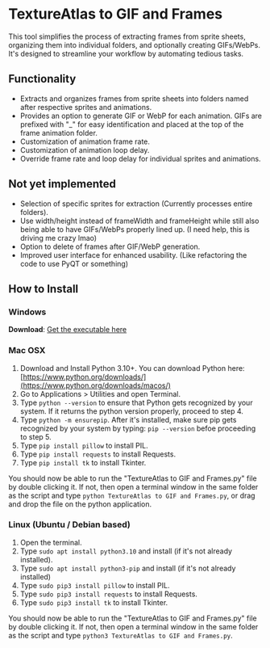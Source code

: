# TextureAtlas to GIF and Frames

This tool simplifies the process of extracting frames from sprite sheets, organizing them into individual folders, and optionally creating GIFs/WebPs. It's designed to streamline your workflow by automating tedious tasks.

## Functionality
* Extracts and organizes frames from sprite sheets into folders named after respective sprites and animations.
* Provides an option to generate GIF or WebP for each animation. GIFs are prefixed with "_" for easy identification and placed at the top of the frame animation folder.
* Customization of animation frame rate.
* Customization of animation loop delay.
* Override frame rate and loop delay for individual sprites and animations.

## Not yet implemented
* Selection of specific sprites for extraction (Currently processes entire folders).
* Use width/height instead of frameWidth and frameHeight while still also being able to have GIFs/WebPs properly lined up. (I need help, this is driving me crazy lmao)
* Option to delete of frames after GIF/WebP generation.
* Improved user interface for enhanced usability. (Like refactoring the code to use PyQT or something)

## How to Install
### Windows
**Download**: [Get the executable here](https://github.com/MeguminBOT/TextureAtlas-to-GIF-and-Frames/releases/)

### Mac OSX
1. Download and Install Python 3.10+. You can download Python here: [https://www.python.org/downloads/](https://www.python.org/downloads/macos/)
2. Go to Applications > Utilities and open Terminal.
3. Type `python --version` to ensure that Python gets recognized by your system. If it returns the python version properly, proceed to step 4.
4. Type `python -m ensurepip`. After it's installed, make sure pip gets recognized by your system by typing: `pip --version` befoe proceeding to step 5.
5. Type `pip install pillow` to install PIL.
6. Type `pip install requests` to install Requests.
7. Type `pip install tk` to install Tkinter.

You should now be able to run the "TextureAtlas to GIF and Frames.py" file by double clicking it. 
If not, then open a terminal window in the same folder as the script and type `python TextureAtlas to GIF and Frames.py`, or drag and drop the file on the python application. 

### Linux (Ubuntu / Debian based)
1. Open the terminal.
2. Type `sudo apt install python3.10` and install (if it's not already installed).
3. Type `sudo apt install python3-pip` and install (if it's not already installed)
4. Type `sudo pip3 install pillow` to install PIL.
5. Type `sudo pip3 install requests` to install Requests.
6. Type `sudo pip3 install tk` to install Tkinter.

You should now be able to run the "TextureAtlas to GIF and Frames.py" file by double clicking it. 
If not, then open a terminal window in the same folder as the script and type `python3 TextureAtlas to GIF and Frames.py`.
